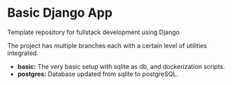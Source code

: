 # Basic Django App

Template repository for fullstack development using Django

The project has multiple branches each with a certain level of utilities integrated.
* **basic:** The very basic setup with sqlite as db, and dockerization scripts.
* **postgres:** Database updated from sqlite to postgreSQL.